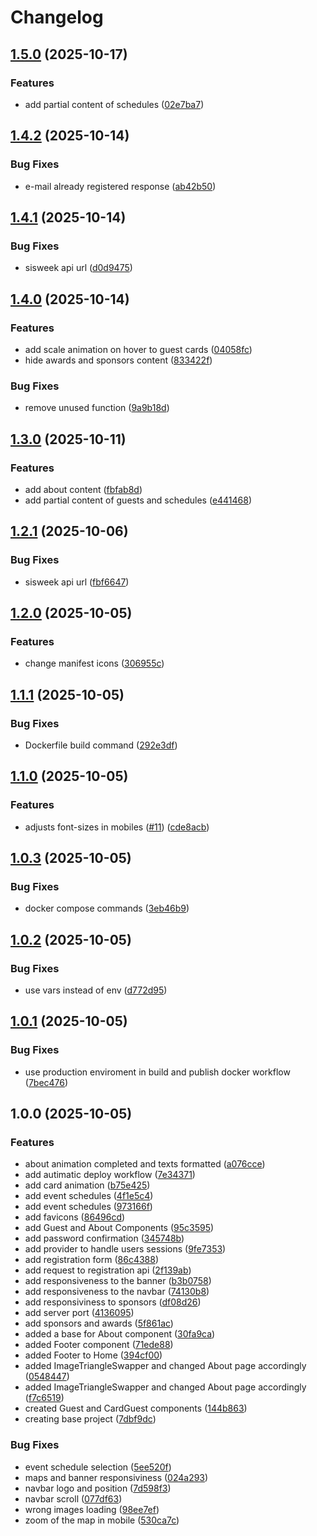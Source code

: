 # Changelog

## [1.5.0](https://github.com/SrBlecaute01/sisweek/compare/v1.4.2...v1.5.0) (2025-10-17)


### Features

* add partial content of schedules ([02e7ba7](https://github.com/SrBlecaute01/sisweek/commit/02e7ba7b1ae639e7afca05be322511274aebdf3d))

## [1.4.2](https://github.com/SrBlecaute01/sisweek/compare/v1.4.1...v1.4.2) (2025-10-14)


### Bug Fixes

* e-mail already registered response ([ab42b50](https://github.com/SrBlecaute01/sisweek/commit/ab42b5083a94d0fd382eb77ce09431155a417585))

## [1.4.1](https://github.com/SrBlecaute01/sisweek/compare/v1.4.0...v1.4.1) (2025-10-14)


### Bug Fixes

* sisweek api url ([d0d9475](https://github.com/SrBlecaute01/sisweek/commit/d0d9475dc96719782f4cb848a45cbd6f38578a98))

## [1.4.0](https://github.com/SrBlecaute01/sisweek/compare/v1.3.0...v1.4.0) (2025-10-14)


### Features

* add scale animation on hover to guest cards ([04058fc](https://github.com/SrBlecaute01/sisweek/commit/04058fcc5fe7c6474cc4463b0373969e3b74487f))
* hide awards and sponsors content ([833422f](https://github.com/SrBlecaute01/sisweek/commit/833422f1a0126cd5d98a0b89e63a9f5b87fb8859))


### Bug Fixes

* remove unused function ([9a9b18d](https://github.com/SrBlecaute01/sisweek/commit/9a9b18dc514df29eec44b8cc3a3f85d3697c9717))

## [1.3.0](https://github.com/SrBlecaute01/sisweek/compare/v1.2.1...v1.3.0) (2025-10-11)


### Features

* add about content ([fbfab8d](https://github.com/SrBlecaute01/sisweek/commit/fbfab8dcfa0d3f684be7ce1670c20a00397671c0))
* add partial content of guests and schedules ([e441468](https://github.com/SrBlecaute01/sisweek/commit/e441468066b6bb38135e71436c6a606efce9436f))

## [1.2.1](https://github.com/SrBlecaute01/sisweek/compare/v1.2.0...v1.2.1) (2025-10-06)


### Bug Fixes

* sisweek api url ([fbf6647](https://github.com/SrBlecaute01/sisweek/commit/fbf66473cac51a513c1d68769411e6bf34e2e0e9))

## [1.2.0](https://github.com/SrBlecaute01/sisweek/compare/v1.1.1...v1.2.0) (2025-10-05)


### Features

* change manifest icons ([306955c](https://github.com/SrBlecaute01/sisweek/commit/306955c3a256c12f21921b13964e13a42196af71))

## [1.1.1](https://github.com/SrBlecaute01/sisweek/compare/v1.1.0...v1.1.1) (2025-10-05)


### Bug Fixes

* Dockerfile build command ([292e3df](https://github.com/SrBlecaute01/sisweek/commit/292e3df8e902154cb3fcbb83b6fee37a52bc66f8))

## [1.1.0](https://github.com/SrBlecaute01/sisweek/compare/v1.0.3...v1.1.0) (2025-10-05)


### Features

* adjusts font-sizes in mobiles ([#11](https://github.com/SrBlecaute01/sisweek/issues/11)) ([cde8acb](https://github.com/SrBlecaute01/sisweek/commit/cde8acb21142bb0c91a3d796e08041403047d5fc))

## [1.0.3](https://github.com/SrBlecaute01/sisweek/compare/v1.0.2...v1.0.3) (2025-10-05)


### Bug Fixes

* docker compose commands ([3eb46b9](https://github.com/SrBlecaute01/sisweek/commit/3eb46b9340982c72fcae2e78bce236d19e1e61b0))

## [1.0.2](https://github.com/SrBlecaute01/sisweek/compare/v1.0.1...v1.0.2) (2025-10-05)


### Bug Fixes

* use vars instead of env ([d772d95](https://github.com/SrBlecaute01/sisweek/commit/d772d954737721364faac659dcc2c8b82aef2394))

## [1.0.1](https://github.com/SrBlecaute01/sisweek/compare/v1.0.0...v1.0.1) (2025-10-05)


### Bug Fixes

* use production enviroment in build and publish docker workflow ([7bec476](https://github.com/SrBlecaute01/sisweek/commit/7bec47676abd58e77d2fafdac536a4adae3c27fb))

## 1.0.0 (2025-10-05)


### Features

* about animation completed and texts formatted ([a076cce](https://github.com/SrBlecaute01/sisweek/commit/a076cce5a15acf423f73d376ecbdd64e2695c5e9))
* add autimatic deploy workflow ([7e34371](https://github.com/SrBlecaute01/sisweek/commit/7e343718e8f1b729b15fff382c1b8a1270137aca))
* add card animation ([b75e425](https://github.com/SrBlecaute01/sisweek/commit/b75e425aac7b224277e9cddbcd9042f8d9525b87))
* add event schedules ([4f1e5c4](https://github.com/SrBlecaute01/sisweek/commit/4f1e5c4baa5c1aa37b363e990c6b67b4378a82bc))
* add event schedules ([973166f](https://github.com/SrBlecaute01/sisweek/commit/973166fb23f58d49ee07e1cc716bd10fcc3dfb10))
* add favicons ([86496cd](https://github.com/SrBlecaute01/sisweek/commit/86496cd43e38ff44bc148da070d07079aa524e27))
* add Guest and About Components ([95c3595](https://github.com/SrBlecaute01/sisweek/commit/95c3595538d2a65d6ef1502ed157184b786e24c6))
* add password confirmation ([345748b](https://github.com/SrBlecaute01/sisweek/commit/345748bde8c7994c2506cbca19f12611939501b8))
* add provider to handle users sessions ([9fe7353](https://github.com/SrBlecaute01/sisweek/commit/9fe73536dfbe0f3926346941fefe1885aa04b98a))
* add registration form ([86c4388](https://github.com/SrBlecaute01/sisweek/commit/86c4388531406427531877fb0c641acec7669c4e))
* add request to registration api ([2f139ab](https://github.com/SrBlecaute01/sisweek/commit/2f139ab1a83746d156c135181a9c29f117690f4c))
* add responsiveness to the banner ([b3b0758](https://github.com/SrBlecaute01/sisweek/commit/b3b0758e02f54faa18f61255766b294e8ade043f))
* add responsiveness to the navbar ([74130b8](https://github.com/SrBlecaute01/sisweek/commit/74130b8dd081c7e34dabeee8b59578d58c91f3f1))
* add responsiviness to sponsors ([df08d26](https://github.com/SrBlecaute01/sisweek/commit/df08d262bddb4721aa823d04f25e3f1d1100dd98))
* add server port ([4136095](https://github.com/SrBlecaute01/sisweek/commit/41360950cbe0c77b8a309b49384aa00b4781b8fc))
* add sponsors and awards ([5f861ac](https://github.com/SrBlecaute01/sisweek/commit/5f861ac0202edb410c1e89da4e1aa0981bdb711b))
* added a base for About component ([30fa9ca](https://github.com/SrBlecaute01/sisweek/commit/30fa9cab322761a4c1828395cdbfe37428344686))
* added Footer component ([71ede88](https://github.com/SrBlecaute01/sisweek/commit/71ede88bd3d3bb212f728dc331b94373094781b8))
* added Footer to Home ([394cf00](https://github.com/SrBlecaute01/sisweek/commit/394cf009a602a72d934c73fb39a8d093acc7dded))
* added ImageTriangleSwapper and changed About page accordingly ([0548447](https://github.com/SrBlecaute01/sisweek/commit/0548447ebd5b03513de829c74f3235463297f96a))
* added ImageTriangleSwapper and changed About page accordingly ([f7c6519](https://github.com/SrBlecaute01/sisweek/commit/f7c65195552be678da0ae9e1f3b04d4d92b5cd80))
* created Guest and CardGuest components ([144b863](https://github.com/SrBlecaute01/sisweek/commit/144b8635e6bc235545ab4e743a0a35cdc7c42901))
* creating base project ([7dbf9dc](https://github.com/SrBlecaute01/sisweek/commit/7dbf9dc3e030ea86c7f8ebfc3446e56a785a89cc))


### Bug Fixes

* event schedule selection ([5ee520f](https://github.com/SrBlecaute01/sisweek/commit/5ee520fcd9f57b60c3c564d0af60654bba7e478c))
* maps and banner responsiviness ([024a293](https://github.com/SrBlecaute01/sisweek/commit/024a293e9266861c5d50fe72ed5f0285b077d496))
* navbar logo and position ([7d598f3](https://github.com/SrBlecaute01/sisweek/commit/7d598f31e536ea9740f8e7803c82bde93f36edb2))
* navbar scroll ([077df63](https://github.com/SrBlecaute01/sisweek/commit/077df63e76794905749f1b0cd9d1584609b5e8df))
* wrong images loading ([98ee7ef](https://github.com/SrBlecaute01/sisweek/commit/98ee7efeb8d6d772dc884cea5ee1eba747721b6b))
* zoom of the map in mobile ([530ca7c](https://github.com/SrBlecaute01/sisweek/commit/530ca7c6c275bde677f3dd37307bfa2c35306bc0))

